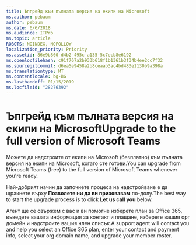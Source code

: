 ```yaml
---
title: Ъпгрейд към пълната версия на екипи на Microsoft
ms.author: pebaum
author: pebaum
ms.date: 6/6/2018
ms.audience: ITPro
ms.topic: article
ROBOTS: NOINDEX, NOFOLLOW
localization_priority: Priority
ms.assetid: 86e9b860-d4b2-495c-a135-5c7ecb8e6192
ms.openlocfilehash: c91f767a2b933b618f1b1361b3f34b4ee2cc7f32
ms.sourcegitcommit: d6ea5e9458a2b8ceaab3ac4bd483e1130b9a398a
ms.translationtype: MT
ms.contentlocale: bg-BG
ms.lasthandoff: 01/15/2019
ms.locfileid: "28276392"
---
```

# <a name="upgrade-to-the-full-version-of-microsoft-teams"></a><span data-ttu-id="9c6c8-102">Ъпгрейд към пълната версия на екипи на Microsoft</span><span class="sxs-lookup"><span data-stu-id="9c6c8-102">Upgrade to the full version of Microsoft Teams</span></span>

<span data-ttu-id="9c6c8-103">Можете да надстроите от екипи на Microsoft (безплатно) към пълната версия на екипи на Microsoft, когато сте готови.</span><span class="sxs-lookup"><span data-stu-id="9c6c8-103">You can upgrade from Microsoft Teams (free) to the full version of Microsoft Teams whenever you're ready.</span></span>
  
<span data-ttu-id="9c6c8-104">Най-добрият начин да започнете процеса на надстройване е да щракнете върху **Позволете ни да ви призовавам** по-долу.</span><span class="sxs-lookup"><span data-stu-id="9c6c8-104">The best way to start the upgrade process is to click **Let us call you** below.</span></span> 
  
<span data-ttu-id="9c6c8-105">Агент ще се свържем с вас и ви помогне изберете план за Office 365, въведете вашата информация за контакт и плащане, изберете вашия орг домейн и надстроите вашия член списък.</span><span class="sxs-lookup"><span data-stu-id="9c6c8-105">A support agent will contact you and help you select an Office 365 plan, enter your contact and payment info, select your org domain name, and upgrade your member roster.</span></span>
  

